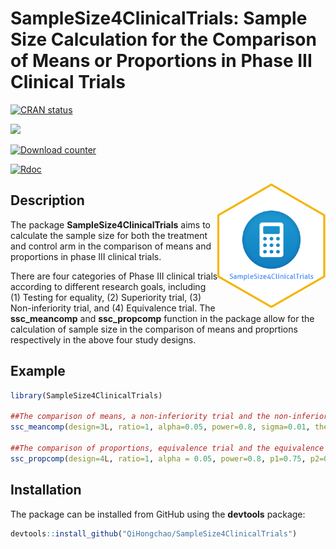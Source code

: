 # SampleSize4ClinicalTrials: Sample Size Calculation for the Comparison of Means or Proportions in Phase III Clinical Trials

[![CRAN status](http://www.r-pkg.org/badges/version/cvGEE)](https://cran.r-project.org/package=cvGEE) 

[![](https://cranlogs.r-pkg.org/badges/grand-total/cvGEE)](https://CRAN.R-project.org/package=cvGEE)

[![Download counter](http://cranlogs.r-pkg.org/badges/SampleSize4ClinicalTrials)](https://cran.r-project.org/package=SampleSize4ClinicalTrials) 

[![Rdoc](http://www.rdocumentation.org/badges/version/cvGEE)](https://cran.r-project.org/package=SampleSize4ClinicalTrials) 

<img src="man/logo/logo.png" height = "200" align = "right"/>

Description
------------

The package **SampleSize4ClinicalTrials** aims to calculate the sample size for both the treatment and control arm in the comparison of means and proportions in phase III clinical trials.

There are four categories of Phase III clinical trials according to different research goals, including (1) Testing for equality, (2) Superiority trial, (3) Non-inferiority trial, and (4) Equivalence trial. The **ssc_meancomp** and **ssc_propcomp** function in the package allow for the calculation of sample size in the comparison of means and proprtions respectively in the above four study designs.

Example
------------
```r
library(SampleSize4ClinicalTrials)

##The comparison of means, a non-inferiority trial and the non-inferiority margin -0.05
ssc_meancomp(design=3L, ratio=1, alpha=0.05, power=0.8, sigma=0.01, theta=0, delta=-0.05)

##The comparison of proportions, equivalence trial and the equivalence margin is 0.2
ssc_propcomp(design=4L, ratio=1, alpha = 0.05, power=0.8, p1=0.75, p2=0.80, delta = 0.2)

```

Installation
------------

The package can be installed from GitHub using the **devtools**
package:
```r
devtools::install_github("QiHongchao/SampleSize4ClinicalTrials")
```
